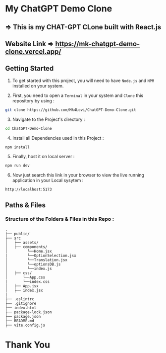 # My ChatGPT Demo Clone

## => This is my CHAT-GPT CLone built with React.js

## Website Link => https://mk-chatgpt-demo-clone.vercel.app/

<h2>Getting Started</h2>

1. To get started with this project, you will need to have `Node.js` and `NPM` installed on your system.

2. First, you need to open a `Terminal` in your system and `Clone` this repository by using :

```bash
git clone https://github.com/Mk4Levi/ChatGPT-Demo-Clone.git
```

3. Navigate to the Project's directory :

```bash
cd ChatGPT-Demo-Clone
```

4. Install all Dependencies used in this Project :

```bash
npm install
```

5. Finally, host it on local server :

```bash
npm run dev
```

6. Now just search this link in your browser to view the live running application in your Local sysytem :

```bash
http://localhost:5173
```

<h2>Paths & Files</h2>

### Structure of the Folders & Files in this Repo :

```text
.
├── public/
├── src
│   ├── assets/
│   ├── components/
│         └──Home.jsx
|         └──OptionSelection.jsx
│         └──Translation.jsx
│         └──optionsDB.js
│         └──index.js
│   ├── css/
│       └──App.css
|       └──index.css
│   ├── App.jsx
│   ├── index.jsx
|
├── .eslintrc
├── .gitignore
├── index.html
├── package-lock.json
├── package.json
├── README.md
├── vite.config.js

```

# Thank You
